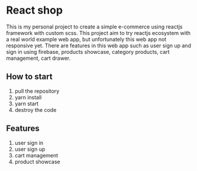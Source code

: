 # React shop

This is my personal project to create a simple e-commerce using reactjs framework with custom scss. This project aim to try reactjs ecosystem  with a real world example web app, but unfortunately this web app not responsive yet. There are features in this web app such as user sign up and sign in using firebase, products showcase, category products, cart management, cart drawer.

## How to start
1. pull the repository
2. yarn install
3. yarn start
4. destroy the code

## Features
1. user sign in
2. user sign up
3. cart management
4. product showcase
